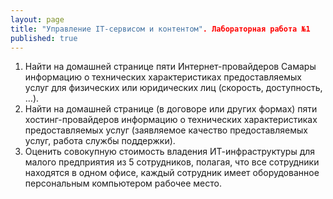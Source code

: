 ```yaml
---
layout: page
title: "Управление IT-сервисом и контентом". Лабораторная работа №1
published: true
---
```


1. Найти на домашней странице пяти Интернет-провайдеров Самары информацию о технических характеристиках предоставляемых услуг для физических или юридических лиц (скорость, доступность, …).
2. Найти на домашней странице (в договоре или других формах) пяти хостинг-провайдеров информацию о технических характеристиках предоставляемых услуг (заявляемое качество предоставляемых услуг, работа службы поддержки).
3. Оценить совокупную стоимость владения ИТ-инфраструктуры для малого предприятия из 5 сотрудников, полагая, что все сотрудники находятся в одном офисе, каждый сотрудник имеет оборудованное персональным компьютером рабочее место.



